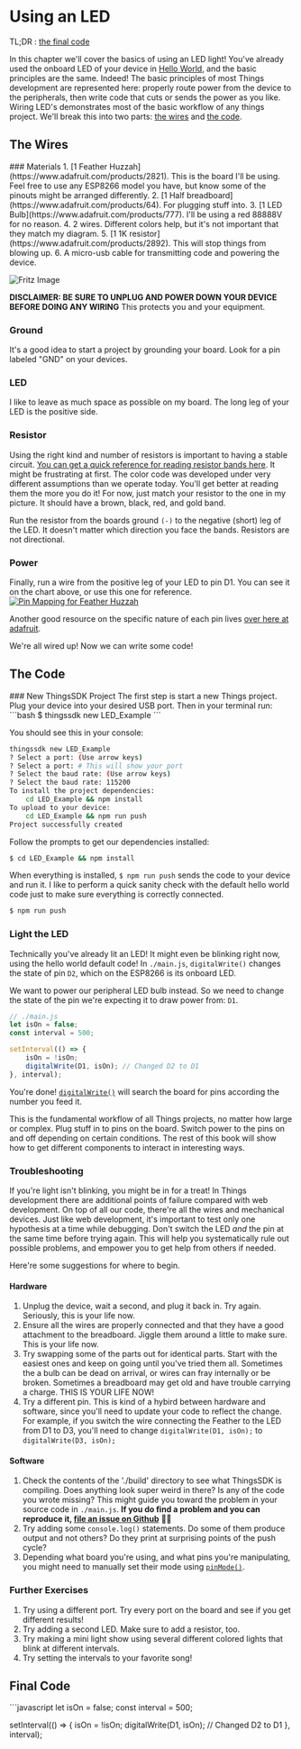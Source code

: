 # Using an LED

TL;DR : [the final code](#final-code)

In this chapter we'll cover the basics of using an LED light! You've already used the onboard LED of your device in [Hello World](https://guides.thingssdk.com/examples/hello_world.html), and the basic principles are the same. Indeed! The basic principles of most Things development are represented here: properly route power from the device to the peripherals, then write code that cuts or sends the power as you like. Wiring LED's demonstrates most of the basic workflow of any things project. We'll break this into two parts: [the wires](#the-wires) and [the code](#the-code).

<h2 id="the-wires">The Wires</h2>
### Materials
1. [1 Feather Huzzah](https://www.adafruit.com/products/2821). This is the board I'll be using. Feel free to use any ESP8266 model you have, but know some of the pinouts might be arranged differently.
2. [1 Half breadboard](https://www.adafruit.com/products/64). For plugging stuff into.  
3. [1 LED Bulb](https://www.adafruit.com/products/777). I'll be using a red 88888V for no reason.  
4. 2 wires. Different colors help, but it's not important that they match my diagram.  
5. [1 1K resistor](https://www.adafruit.com/products/2892). This will stop things from blowing up.
6. A micro-usb cable for transmitting code and powering the device.

![Fritz Image](https://lh3.googleusercontent.com/axlWFIPC9xuESLpivnltRC_glfv98lTE1EfDovRhftb1PONt9ok6GSpmCAtLqge17HkILwXv2_bKdXQ=w2480-h1342)

**DISCLAIMER: BE SURE TO UNPLUG AND POWER DOWN YOUR DEVICE BEFORE DOING ANY WIRING** This protects you and your equipment.

### Ground
It's a good idea to start a project by grounding your board. Look for a pin labeled "GND" on your devices.

### LED
I like to leave as much space as possible on my board. The long leg of your LED is the positive side.

### Resistor
Using the right kind and number of resistors is important to having a stable circuit. [You can get a quick reference for reading resistor bands here](http://www.ladyada.net/images/metertutorial/rescolorcode.jpg). It might be frustrating at first. The color code was developed under very different assumptions than we operate today. You'll get better at reading them the more you do it! For now, just match your resistor to the one in my picture. It should have a brown, black, red, and gold band.

Run the resistor from the boards ground `(-)` to the negative (short) leg of the LED. It doesn't matter which direction you face the bands. Resistors are not directional.

### Power
Finally, run a wire from the positive leg of your LED to pin D1. You can see it on the chart above, or use this one for reference. [![Pin Mapping for Feather Huzzah](https://www.evernote.com/l/Ae-o5j4YXJZKmpSg6OGCj3HmXgKmxIUlbKsB/image.png)](http://www.espruino.com/EspruinoESP8266) 

Another good resource on the specific nature of each pin lives [over here at adafruit](https://learn.adafruit.com/adafruit-feather-huzzah-esp8266/pinouts/#gpio-pins). 

We're all wired up! Now we can write some code!

<h2 id="the-code">The Code</h2>
### New ThingsSDK Project
The first step is start a new Things project. Plug your device into your desired USB port. Then in your terminal run:
```bash
$ thingssdk new LED_Example
```

You should see this in your console:
```bash
thingssdk new LED_Example
? Select a port: (Use arrow keys)
? Select a port: # This will show your port
? Select the baud rate: (Use arrow keys)
? Select the baud rate: 115200
To install the project dependencies:
    cd LED_Example && npm install
To upload to your device:
    cd LED_Example && npm run push
Project successfully created
```

Follow the prompts to get our dependencies installed:

```bash
$ cd LED_Example && npm install
```

When everything is installed, `$ npm run push` sends the code to your device and run it. I like to perform a quick sanity check with the default hello world code just to make sure everything is correctly connected.

```bash
$ npm run push
```

### Light the LED
Technically you've already lit an LED! It might even be blinking right now, using the hello world default code! In `./main.js`, `digitalWrite()` changes the state of pin `D2`, which on the ESP8266 is its onboard LED.

We want to power our peripheral LED bulb instead. So we need to change the state of the pin we're expecting it to draw power from: `D1`.

```javascript
// ./main.js
let isOn = false;
const interval = 500;

setInterval(() => {
    isOn = !isOn;
    digitalWrite(D1, isOn); // Changed D2 to D1
}, interval);
```

You're done! [`digitalWrite()`](http://www.espruino.com/Reference#l__global_digitalWrite) will search the board for pins according the number you feed it.

This is the fundamental workflow of all Things projects, no matter how large or complex. Plug stuff in to pins on the board. Switch power to the pins on and off depending on certain conditions. The rest of this book will show how to get different components to interact in interesting ways.

### Troubleshooting
If you're light isn't blinking, you might be in for a treat! In Things development there are additional points of failure compared with web development. On top of all our code, there're all the wires and mechanical devices. Just like web development, it's important to test only one hypothesis at a time while debugging. Don't switch the LED *and* the pin at the same time before trying again. This will help you systematically rule out possible problems, and empower you to get help from others if needed.

Here're some suggestions for where to begin.

#### Hardware
1. Unplug the device, wait a second, and plug it back in. Try again. Seriously, this is your life now.  
2. Ensure all the wires are properly connected and that they have a good  attachment to the breadboard. Jiggle them around a little to make sure. This is your life now.  
3. Try swapping some of the parts out for identical parts. Start with the easiest ones and keep on going until you've tried them all. Sometimes the a bulb can be dead on arrival, or wires can fray internally or be broken. Sometimes a breadboard may get old and have trouble carrying a charge. THIS IS YOUR LIFE NOW!  
4. Try a different pin. This is kind of a hybird between hardware and software, since you'll need to update your code to reflect the change. For example, if you switch the wire connecting the Feather to the LED from D1 to D3, you'll need to change `digitalWrite(D1, isOn);` to `digitalWrite(D3, isOn);`

#### Software
1. Check the contents of the './build' directory to see what ThingsSDK is compiling. Does anything look super weird in there? Is any of the code you wrote missing? This might guide you toward the problem in your source code in `./main.js`. **If you do find a problem and you can reproduce it, [file an issue on Github]()** 🙇🏻  
2. Try adding some `console.log()` statements. Do some of them produce output and not others? Do they print at surprising points of the push cycle?  
3. Depending what board you're using, and what pins you're manipulating, you might need to manually set their mode using [`pinMode()`](http://www.espruino.com/Reference#l__global_pinMode).

### Further Exercises
1. Try using a different port. Try every port on the board and see if you get different results!  
2. Try adding a second LED. Make sure to add a resistor, too.  
3. Try making a mini light show using several different colored lights that blink at different intervals.  
4. Try setting the intervals to your favorite song!

<h2 id="final-code">Final Code</h2>
```javascript
let isOn = false;
const interval = 500;

setInterval(() => {
    isOn = !isOn;
    digitalWrite(D1, isOn); // Changed D2 to D1
}, interval);
```
